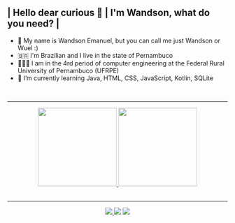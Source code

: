 ## | Hello dear curious 🧐 | I'm Wandson, what do you need? |

- 👋 My name is Wandson Emanuel, but you can call me just Wandson or Wuel :)
- 🇧🇷 I'm Brazilian and I live in the state of Pernambuco
- 👨🏾‍🎓 I am in the 4rd period of computer engineering at the Federal Rural University of Pernambuco (UFRPE)
- 🌱 I’m currently learning Java, HTML, CSS, JavaScript, Kotlin, SQLite

<br>
<hr>

<a href="https://github.com/Wuel1">
<div align="center">
  <img height="180em" src="https://github-readme-stats.vercel.app/api?username=Wuel1&show_icons=true&theme=dark&include_all_commits=true&count_private=true"/>
<img height="180em" src="https://github-readme-stats.vercel.app/api/top-langs/?username=Wuel1&layout=compact&langs_count=7&theme=dark"/>
</div>
<br>
<hr>
<div align="center"> 
  <a href="https://www.instagram.com/wandsonemanuel" target="_blank" rel="external>"><img src="https://img.shields.io/badge/-Instagram-%23E4405F?style=for-the-badge&logo=instagram&logoColor=white" target="_blank" rel="external>"</a>
  <a href = "mailto:wandson7emanuel@hotmail.com" rel="external>" ><img src="https://img.shields.io/badge/-Gmail-%23333?style=for-the-badge&logo=gmail&logoColor=white" target="_blank" rel="external>"></a>
  <a href="https://www.linkedin.com/in/wandson-emanuel-1b8b771a0/" target="_blank" rel="external>"><img src="https://img.shields.io/badge/-LinkedIn-%230077B5?style=for-the-badge&logo=linkedin&logoColor=white" target="_blank" rel="external>"></a>  
</div>
  
